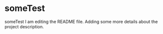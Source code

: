 # someTest
someTest
I am editing the README file. Adding some more details about the project
description.
